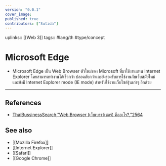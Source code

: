 ```yaml
---
version: "0.0.1"
cover_image:
published: true
contributors: ["Sutida"]
---
```

uplinks:: [[Web 3]]
tags:: #lang/th #type/concept

# Microsoft Edge
- Microsoft Edge เป็น Web Browser ตัวใหม่ของ Microsoft ที่มาใช้งานแทน Internet Explorer โดยสามารถทำงานได้เร็วกว่า ปลอดภัยกว่าและยังรองรับการใช้งานกับเว็บสมัยใหม่และยังมี Internet Explorer mode (IE mode) สำหรับใช้งานเว็บไซต์รุ่นเก่าๆ อีกด้วย
---
## References
-  [ThaiBussinessSearch,"Web Browser (เว็บเบราว์เซอร์) คืออะไร?,"2564](https://www.thaibusinesssearch.com/marketing/web-browser/) 
## See also
- [[Mozilla Firefox]]
- [[Internet Explorer]]
- [[Safari]]
- [[Google Chrome]]



